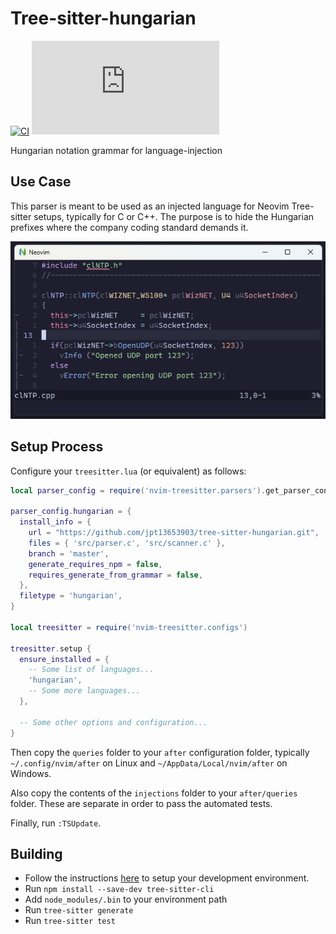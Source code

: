 # Tree-sitter-hungarian

[![CI][ci]](https://github.com/jpt13653903/tree-sitter-hungarian/actions/workflows/ci.yml)
[![matrix][matrix]](https://matrix.to/#/#tree-sitter-chat:matrix.org)

Hungarian notation grammar for language-injection

## Use Case

This parser is meant to be used as an injected language for Neovim Tree-sitter
setups, typically for C or C++. The purpose is to hide the Hungarian prefixes
where the company coding standard demands it.

![Screenshot](screenshots/example.png)

## Setup Process

Configure your `treesitter.lua` (or equivalent) as follows:

```lua
local parser_config = require('nvim-treesitter.parsers').get_parser_configs()

parser_config.hungarian = {
  install_info = {
    url = "https://github.com/jpt13653903/tree-sitter-hungarian.git",
    files = { 'src/parser.c', 'src/scanner.c' },
    branch = 'master',
    generate_requires_npm = false,
    requires_generate_from_grammar = false,
  },
  filetype = 'hungarian',
}

local treesitter = require('nvim-treesitter.configs')

treesitter.setup {
  ensure_installed = {
    -- Some list of languages...
    'hungarian',
    -- Some more languages...
  },

  -- Some other options and configuration...
}
```

Then copy the `queries` folder to your `after` configuration folder, typically
`~/.config/nvim/after` on Linux and `~/AppData/Local/nvim/after` on Windows.

Also copy the contents of the `injections` folder to your `after/queries`
folder.  These are separate in order to pass the automated tests.

Finally, run `:TSUpdate`.

## Building

- Follow the instructions [here][ts-docs] to setup your development environment.
- Run `npm install --save-dev tree-sitter-cli`
- Add `node_modules/.bin` to your environment path
- Run `tree-sitter generate`
- Run `tree-sitter test`

[ci]: https://img.shields.io/github/actions/workflow/status/jpt13653903/tree-sitter-hungarian/ci.yml?logo=github&label=CI
[matrix]: https://img.shields.io/matrix/tree-sitter-chat%3Amatrix.org?logo=matrix&label=matrix
[ts-docs]: https://tree-sitter.github.io/tree-sitter/creating-parsers#getting-started

